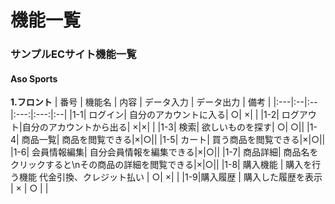 # 機能一覧
### サンプルECサイト機能一覧
#### Aso Sports
**1.フロント**
| 番号 | 機能名 | 内容 | データ入力 | データ出力 | 備考 |
|:---|:--|:--|:---:|:---:|:--|
|1-1| ログイン| 自分のアカウントに入る| ○| ×| |
|1-2| ログアウト|自分のアカウントから出る| ×|×| |
|1-3| 検索| 欲しいものを探す| ○| ○||
|1-4| 商品一覧| 商品を閲覧できる|×|○||
|1-5| カート| 買う商品を閲覧できる|×|○||
|1-6| 会員情報編集| 自分会員情報を編集できる|×|○||
|1-7| 商品詳細| 商品名をクリックすると\nその商品の詳細を閲覧できる|×|○||
|1-8| 購入機能 | 購入を行う機能 代金引換、クレジット払い | ○| ×| |
|1-9|購入履歴 | 購入した履歴を表示 | × | ○ | |
